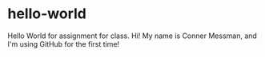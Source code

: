 # hello-world
Hello World for assignment for class.
Hi! My name is Conner Messman, and I'm using GitHub for the first time!
